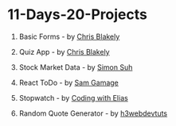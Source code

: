 # 11-Days-20-Projects

1. Basic Forms - by [Chris Blakely](https://www.youtube.com/channel/UC-Zcse8tC53G34Uo4kzLeAg)

2. Quiz App - by [Chris Blakely](https://www.youtube.com/channel/UC-Zcse8tC53G34Uo4kzLeAg)

3. Stock Market Data - by [Simon Suh](https://www.youtube.com/channel/UCerseizI_AmazrcbHxp-dqw)

4. React ToDo - by [Sam Gamage](https://www.youtube.com/channel/UCGEEpTZygTTS7099gplKJeg)

5. Stopwatch - by [Coding with Elias](https://www.youtube.com/channel/UC4fluVc3N9SpAgTItIZ3Mow)

6. Random Quote Generator - by [h3webdevtuts](https://www.youtube.com/channel/UC96PvOMv01j3XejwOlAZPEg)
